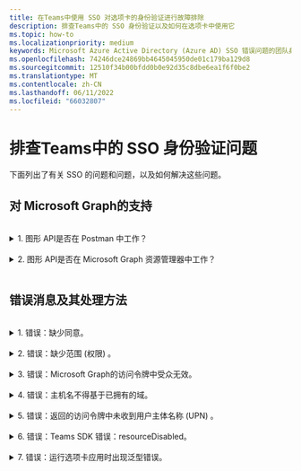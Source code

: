 ```yaml
---
title: 在Teams中使用 SSO 对选项卡的身份验证进行故障排除
description: 排查Teams中的 SSO 身份验证以及如何在选项卡中使用它
ms.topic: how-to
ms.localizationpriority: medium
keywords: Microsoft Azure Active Directory (Azure AD) SSO 错误问题的团队身份验证选项卡
ms.openlocfilehash: 74246dce24869bb4645045950de01c179ba129d8
ms.sourcegitcommit: 12510f34b00bfdd0b0e92d35c8dbe6ea1f6f0be2
ms.translationtype: MT
ms.contentlocale: zh-CN
ms.lasthandoff: 06/11/2022
ms.locfileid: "66032807"
---
```

# <a name="troubleshooting-sso-authentication-in-teams"></a>排查Teams中的 SSO 身份验证问题

下面列出了有关 SSO 的问题和问题，以及如何解决这些问题。
<br>

## <a name="support-for-microsoft-graph"></a>对 Microsoft Graph的支持

<br>
<details>
<summary>1. 图形 API是否在 Postman 中工作？</summary>
<br>
可以将 Microsoft Graph Postman 集合与 Microsoft Graph API 配合使用。

有关详细信息，请参阅[结合使用 Postman 和 Microsoft Graph API](/graph/use-postman)。
</details>
<br>
<details>
<summary>2. 图形 API是否在 Microsoft Graph 资源管理器中工作？</summary>
<br>
是的，图形 API在 Microsoft Graph 资源管理器中工作。

有关详细信息，请参阅[Graph资源管理器](https://developer.microsoft.com/graph/graph-explorer)。

</details>
<br>

## <a name="error-messages-and-how-to-handle-them"></a>错误消息及其处理方法

<br>
<details>
<summary>1. 错误：缺少同意。</summary>
<br>
当 Azure AD 收到访问 Microsoft Graph 资源的请求时，它会检查用户 (还是租户管理员) 同意此资源。 如果没有用户或管理员同意的记录，Azure AD 会向 Web 服务发送错误消息。

代码必须告知客户端 (，例如，在 403 禁止响应的正文中) 如何处理错误：

- 如果选项卡应用需要 Microsoft Graph仅管理员可以同意的范围，则代码应生成错误。
- 如果用户只能许可所需的范围，则代码应回退到用户身份验证备用系统。

</details>
<br>
<details>
<summary>2. 错误：缺少范围 (权限) 。</summary>
<br>
此错误仅在开发过程中出现。

若要处理此错误，服务器端代码应向客户端发送 403 禁止的响应。 它应将错误记录到控制台或将其记录在日志中。
</details>
<br>
<details>
<summary>3. 错误：Microsoft Graph的访问令牌中受众无效。</summary>
<br>
服务器端代码应向客户端发送 403 禁止响应，以向用户显示消息。 建议还应将错误记录到控制台，或将其记录在日志中。
</details>
<br>
<details>
<summary>4. 错误：主机名不得基于已拥有的域。</summary>
<br>
可在以下两种方案之一中收到此错误：

1. 自定义域不会添加到 Azure AD。 若要将自定义域添加到 Azure AD 并注册它，请按照 [将自定义域名添加到 Azure AD](/azure/active-directory/fundamentals/add-custom-domain) 过程，然后按照步骤再次 [配置访问令牌的范围](tab-sso-register-aad.md#configure-scope-for-access-token) 。
1. Microsoft 365租户中未使用管理员凭据登录。 以管理员身份登录到Microsoft 365。

</details>
<br>
<details>
<summary>5. 错误：返回的访问令牌中未收到用户主体名称 (UPN) 。</summary>
<br>
可以在 Azure AD 中将 UPN 添加为可选声明。

有关详细信息，请参阅为应用和[访问令牌](/azure/active-directory/develop/access-tokens)[提供可选](/azure/active-directory/develop/active-directory-optional-claims)声明。
</details>
<br>
<details>
<summary>6. 错误：Teams SDK 错误：resourceDisabled。</summary>
<br>
若要避免此错误，请确保在 Azure AD 应用注册和Teams客户端中正确配置应用程序 ID URI。

有关应用程序 ID URI 的详细信息，请参阅 [“公开 API](tab-sso-register-aad.md#to-expose-an-api)”。

</details>
<br>

<details>
<summary>7. 错误：运行选项卡应用时出现泛型错误。</summary>
<br>
当 Azure AD 中进行的一个或多个应用配置不正确时，可能会显示一般错误。 若要解决此错误，请检查代码和Teams清单中配置的应用详细信息是否与 Azure AD 中的值匹配。

下图显示了 Azure AD 中配置的应用详细信息的示例。

:::image type="content" source="../../../assets/images/authentication/teams-sso-tabs/azure-app-details.png" alt-text="Azure AD 中的应用配置值" border="false":::

检查以下值是否在 Azure AD、客户端代码和应用清单Teams之间匹配：

- **应用 ID**：在 Azure AD 中生成的应用 ID 在代码和Teams清单文件中应相同。 检查Teams清单中的应用 ID 与 Azure AD **中的应用程序 (客户端) ID** 匹配。

- **应用机密**：在应用后端配置的应用机密应与 Azure AD 中 **的客户端凭据** 匹配。
    还应检查客户端机密是否已过期。

- **应用程序 ID URI**：代码和Teams应用清单文件中的应用 ID URI 应与 Azure AD 中的应用程序 **ID URI** 匹配。

- **应用权限**：检查在范围内定义的权限是否根据应用要求。 如果是，请检查它们是否已授予访问令牌中的用户。

- **管理员同意**：如果任何范围都需要管理员同意，请检查是否已向用户授予特定范围的许可。

此外，检查发送到 Tab 应用的访问令牌，以验证以下值是否正确：

- **受众 (aud)**：检查令牌中的应用 ID 是否正确，如 Azure AD 中给出的那样。
- **租户 ID (tid)**：检查令牌中提到的租户是否正确。
- **用户标识 (preferred_username)**：检查用户标识是否与当前用户想要访问的范围的访问令牌请求中的用户名匹配。
- **范围 (scp)**：检查请求访问令牌的范围是否正确，以及 Azure AD 中定义的范围。
- **Azure AD 版本 1.0 或 2.0 (ver)**：检查 Azure AD 版本是否正确。

可以使用 [JWT](https://jwt.ms) 检查令牌。

</details>
